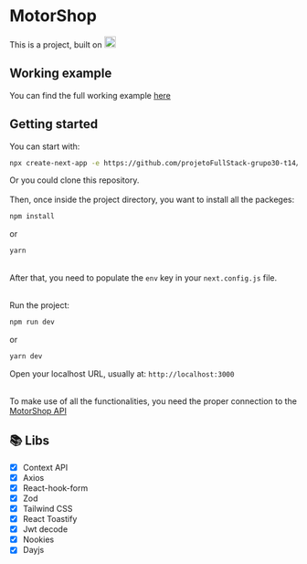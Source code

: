 # MotorShop

This is a
<i class="devicon-nextjs-plain"></i>
project, built on <img src="https://cdn.jsdelivr.net/gh/devicons/devicon/icons/typescript/typescript-original.svg" height=20 align="start"/>

## <h2 id="example">Working example</h2>

You can find the full working example [here](VERCELLINK)

## <h2 id="start">Getting started</h2>

You can start with:

```bash
npx create-next-app -e https://github.com/projetoFullStack-grupo30-t14/projetoFullStack-frontend
```

Or you could clone this repository.
<br>
<br>
Then, once inside the project directory, you want to install all the packeges:

```bash
npm install
```

or

```bash
yarn
```

<br>After that, you need to populate the `env` key in your `next.config.js` file.

<br>Run the project:

```bash
npm run dev
```

or

```bash
yarn dev
```

Open your localhost URL, usually at:
`http://localhost:3000`

<br>To make use of all the functionalities, you need the proper connection to the [MotorShop API](https://github.com/projetoFullStack-grupo30-t14/projetoFullStack-backend)

## <h2 id="libs">:books: Libs</h2>

- [x] Context API
- [x] Axios
- [x] React-hook-form
- [x] Zod
- [x] Tailwind CSS
- [x] React Toastify
- [x] Jwt decode
- [x] Nookies
- [x] Dayjs
